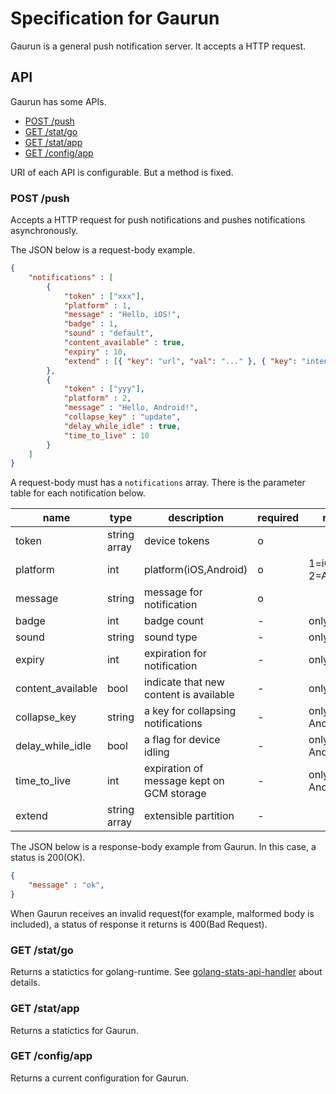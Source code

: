 # Specification for Gaurun

Gaurun is a general push notification server. It accepts a HTTP request.

## API

Gaurun has some APIs.

 * [POST /push](#post-push)
 * [GET /stat/go](#get-statgo)
 * [GET /stat/app](#get-statapp)
 * [GET /config/app](#get-configapp)

URI of each API is configurable. But a method is fixed.

### POST /push

Accepts a HTTP request for push notifications and pushes notifications asynchronously.

The JSON below is a request-body example.

```json
{
    "notifications" : [
        {
            "token" : ["xxx"],
            "platform" : 1,
            "message" : "Hello, iOS!",
            "badge" : 1,
            "sound" : "default",
            "content_available" : true,
            "expiry" : 10,
            "extend" : [{ "key": "url", "val": "..." }, { "key": "intent", "val": "..." }]
        },
        {
            "token" : ["yyy"],
            "platform" : 2,
            "message" : "Hello, Android!",
            "collapse_key" : "update",
            "delay_while_idle" : true,
            "time_to_live" : 10
        }
    ]
}
```

A request-body must has a `notifications` array. There is the parameter table for each notification below.

|name             |type        |description                              |required|note            |
|-----------------|------------|-----------------------------------------|--------|----------------|
|token            |string array|device tokens                            |o       |                |
|platform         |int         |platform(iOS,Android)                    |o       |1=iOS, 2=Android|
|message          |string      |message for notification                 |o       |                |
|badge            |int         |badge count                              |-       |only iOS        |
|sound            |string      |sound type                               |-       |only iOS        |
|expiry           |int         |expiration for notification              |-       |only iOS        |
|content_available|bool        |indicate that new content is available   |-       |only iOS        |
|collapse_key     |string      |a key for collapsing notifications       |-       |only Android    |
|delay_while_idle |bool        |a flag for device idling                 |-       |only Android    |
|time_to_live     |int         |expiration of message kept on GCM storage|-       |only Android    |
|extend           |string array|extensible partition                     |-       |                |

The JSON below is a response-body example from Gaurun. In this case, a status is 200(OK).

```json
{
    "message" : "ok",
}
```

When Gaurun receives an invalid request(for example, malformed body is included), a status of response it returns is 400(Bad Request).


### GET /stat/go

Returns a statictics for golang-runtime. See [golang-stats-api-handler](https://github.com/fukata/golang-stats-api-handler) about details.

### GET /stat/app

Returns a statictics for Gaurun.

### GET /config/app

Returns a current configuration for Gaurun.
